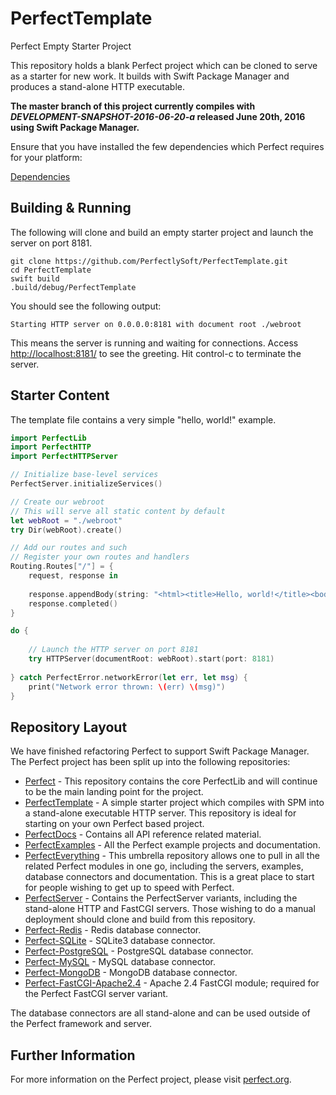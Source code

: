# PerfectTemplate
Perfect Empty Starter Project

This repository holds a blank Perfect project which can be cloned to serve as a starter for new work. It builds with Swift Package Manager and produces a stand-alone HTTP executable.

**The master branch of this project currently compiles with *DEVELOPMENT-SNAPSHOT-2016-06-20-a* released June 20th, 2016 using Swift Package Manager.**

Ensure that you have installed the few dependencies which Perfect requires for your platform:

[Dependencies](https://github.com/PerfectlySoft/Perfect/wiki/Dependencies)

## Building & Running

The following will clone and build an empty starter project and launch the server on port 8181.

```
git clone https://github.com/PerfectlySoft/PerfectTemplate.git
cd PerfectTemplate
swift build
.build/debug/PerfectTemplate
```

You should see the following output:

```
Starting HTTP server on 0.0.0.0:8181 with document root ./webroot
```

This means the server is running and waiting for connections. Access [http://localhost:8181/](http://127.0.0.1:8181/) to see the greeting. Hit control-c to terminate the server.

## Starter Content

The template file contains a very simple "hello, world!" example.

```swift
import PerfectLib
import PerfectHTTP
import PerfectHTTPServer

// Initialize base-level services
PerfectServer.initializeServices()

// Create our webroot
// This will serve all static content by default
let webRoot = "./webroot"
try Dir(webRoot).create()

// Add our routes and such
// Register your own routes and handlers
Routing.Routes["/"] = {
    request, response in
    
    response.appendBody(string: "<html><title>Hello, world!</title><body>Hello, world!</body></html>")
    response.completed()
}

do {
    
    // Launch the HTTP server on port 8181
    try HTTPServer(documentRoot: webRoot).start(port: 8181)
    
} catch PerfectError.networkError(let err, let msg) {
    print("Network error thrown: \(err) \(msg)")
}
```

## Repository Layout

We have finished refactoring Perfect to support Swift Package Manager. The Perfect project has been split up into the following repositories:

* [Perfect](https://github.com/PerfectlySoft/Perfect) - This repository contains the core PerfectLib and will continue to be the main landing point for the project.
* [PerfectTemplate](https://github.com/PerfectlySoft/PerfectTemplate) - A simple starter project which compiles with SPM into a stand-alone executable HTTP server. This repository is ideal for starting on your own Perfect based project.
* [PerfectDocs](https://github.com/PerfectlySoft/PerfectDocs) - Contains all API reference related material.
* [PerfectExamples](https://github.com/PerfectlySoft/PerfectExamples) - All the Perfect example projects and documentation.
* [PerfectEverything](https://github.com/PerfectlySoft/PerfectEverything) - This umbrella repository allows one to pull in all the related Perfect modules in one go, including the servers, examples, database connectors and documentation. This is a great place to start for people wishing to get up to speed with Perfect.
* [PerfectServer](https://github.com/PerfectlySoft/PerfectServer) - Contains the PerfectServer variants, including the stand-alone HTTP and FastCGI servers. Those wishing to do a manual deployment should clone and build from this repository.
* [Perfect-Redis](https://github.com/PerfectlySoft/Perfect-Redis) - Redis database connector.
* [Perfect-SQLite](https://github.com/PerfectlySoft/Perfect-SQLite) - SQLite3 database connector.
* [Perfect-PostgreSQL](https://github.com/PerfectlySoft/Perfect-PostgreSQL) - PostgreSQL database connector.
* [Perfect-MySQL](https://github.com/PerfectlySoft/Perfect-MySQL) - MySQL database connector.
* [Perfect-MongoDB](https://github.com/PerfectlySoft/Perfect-MongoDB) - MongoDB database connector.
* [Perfect-FastCGI-Apache2.4](https://github.com/PerfectlySoft/Perfect-FastCGI-Apache2.4) - Apache 2.4 FastCGI module; required for the Perfect FastCGI server variant.

The database connectors are all stand-alone and can be used outside of the Perfect framework and server.

## Further Information
For more information on the Perfect project, please visit [perfect.org](http://perfect.org).
